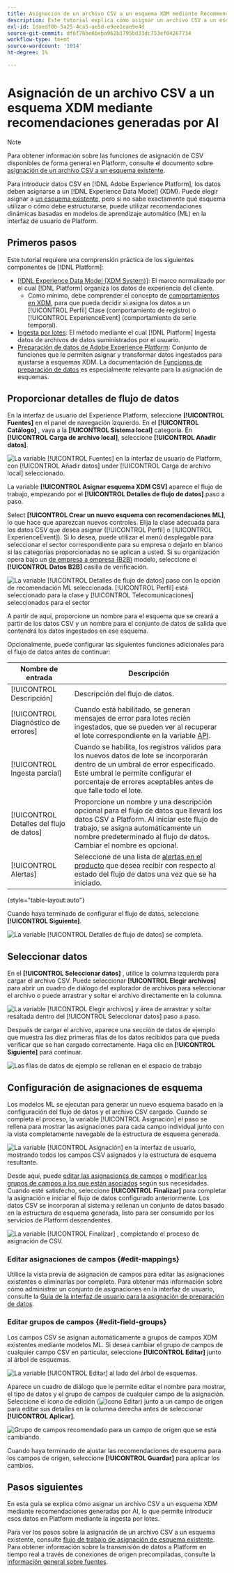 ```yaml
---
title: Asignación de un archivo CSV a un esquema XDM mediante Recommendations generado por IA
description: Este tutorial explica cómo asignar un archivo CSV a un esquema XDM mediante recomendaciones generadas por AI.
exl-id: 1daedf0b-5a25-4ca5-ae5d-e9ee1eae9e4d
source-git-commit: df6f76be6beba962b1795bd33dc753ef04267734
workflow-type: tm+mt
source-wordcount: '1014'
ht-degree: 1%

---
```


# Asignación de un archivo CSV a un esquema XDM mediante recomendaciones generadas por AI

>[!NOTE]
>
>Para obtener información sobre las funciones de asignación de CSV disponibles de forma general en Platform, consulte el documento sobre [asignación de un archivo CSV a un esquema existente](./existing-schema.md).

Para introducir datos CSV en [!DNL Adobe Experience Platform], los datos deben asignarse a un [!DNL Experience Data Model] (XDM). Puede elegir asignar a [un esquema existente](./existing-schema.md), pero si no sabe exactamente qué esquema utilizar o cómo debe estructurarse, puede utilizar recomendaciones dinámicas basadas en modelos de aprendizaje automático (ML) en la interfaz de usuario de Platform.

## Primeros pasos

Este tutorial requiere una comprensión práctica de los siguientes componentes de [!DNL Platform]:

* [[!DNL Experience Data Model (XDM System)]](../../../xdm/home.md): El marco normalizado por el cual [!DNL Platform] organiza los datos de experiencia del cliente.
   * Como mínimo, debe comprender el concepto de [comportamientos en XDM](../../../xdm/home.md#data-behaviors), para que pueda decidir si asigna los datos a un [!UICONTROL Perfil] Clase (comportamiento de registro) o [!UICONTROL ExperienceEvent] (comportamiento de serie temporal).
* [Ingesta por lotes](../../batch-ingestion/overview.md): El método mediante el cual [!DNL Platform] Ingesta datos de archivos de datos suministrados por el usuario.
* [Preparación de datos de Adobe Experience Platform](../../batch-ingestion/overview.md): Conjunto de funciones que le permiten asignar y transformar datos ingestados para ajustarse a esquemas XDM. La documentación de [Funciones de preparación de datos](../../../data-prep/functions.md) es especialmente relevante para la asignación de esquemas.

## Proporcionar detalles de flujo de datos

En la interfaz de usuario del Experience Platform, seleccione **[!UICONTROL Fuentes]** en el panel de navegación izquierdo. En el **[!UICONTROL Catálogo]** , vaya a la **[!UICONTROL Sistema local]** categoría. En **[!UICONTROL Carga de archivo local]**, seleccione **[!UICONTROL Añadir datos]**.

![La variable [!UICONTROL Fuentes] en la interfaz de usuario de Platform, con [!UICONTROL Añadir datos] under [!UICONTROL Carga de archivo local] seleccionado.](../../images/tutorials/map-csv-recommendations/local-file-upload.png)

La variable **[!UICONTROL Asignar esquema XDM CSV]** aparece el flujo de trabajo, empezando por el **[!UICONTROL Detalles de flujo de datos]** paso a paso.

Select **[!UICONTROL Crear un nuevo esquema con recomendaciones ML]**, lo que hace que aparezcan nuevos controles. Elija la clase adecuada para los datos CSV que desea asignar ([!UICONTROL Perfil] o [!UICONTROL ExperienceEvent]). Si lo desea, puede utilizar el menú desplegable para seleccionar el sector correspondiente para su empresa o dejarlo en blanco si las categorías proporcionadas no se aplican a usted. Si su organización opera bajo un [de empresa a empresa (B2B)](../../../xdm/tutorials/relationship-b2b.md) modelo, seleccione el **[!UICONTROL Datos B2B]** casilla de verificación.

![La variable [!UICONTROL Detalles de flujo de datos] paso con la opción de recomendación ML seleccionada. [!UICONTROL Perfil] está seleccionado para la clase y [!UICONTROL Telecomunicaciones] seleccionados para el sector](../../images/tutorials/map-csv-recommendations/select-class-and-industry.png)

A partir de aquí, proporcione un nombre para el esquema que se creará a partir de los datos CSV y un nombre para el conjunto de datos de salida que contendrá los datos ingestados en ese esquema.

Opcionalmente, puede configurar las siguientes funciones adicionales para el flujo de datos antes de continuar:

| Nombre de entrada | Descripción |
| --- | --- |
| [!UICONTROL Descripción] | Descripción del flujo de datos. |
| [!UICONTROL Diagnóstico de errores] | Cuando está habilitado, se generan mensajes de error para lotes recién ingestados, que se pueden ver al recuperar el lote correspondiente en la variable [API](../../batch-ingestion/api-overview.md). |
| [!UICONTROL Ingesta parcial] | Cuando se habilita, los registros válidos para los nuevos datos de lote se incorporarán dentro de un umbral de error especificado. Este umbral le permite configurar el porcentaje de errores aceptables antes de que falle todo el lote. |
| [!UICONTROL Detalles del flujo de datos] | Proporcione un nombre y una descripción opcional para el flujo de datos que llevará los datos CSV a Platform. Al iniciar este flujo de trabajo, se asigna automáticamente un nombre predeterminado al flujo de datos. Cambiar el nombre es opcional. |
| [!UICONTROL Alertas] | Seleccione de una lista de [alertas en el producto](../../../observability/alerts/overview.md) que desea recibir con respecto al estado del flujo de datos una vez que se ha iniciado. |

{style="table-layout:auto"}

Cuando haya terminado de configurar el flujo de datos, seleccione **[!UICONTROL Siguiente]**.

![La variable [!UICONTROL Detalles de flujo de datos] se completa.](../../images/tutorials/map-csv-recommendations/dataflow-detail-complete.png)

## Seleccionar datos

En el **[!UICONTROL Seleccionar datos]** , utilice la columna izquierda para cargar el archivo CSV. Puede seleccionar **[!UICONTROL Elegir archivos]** para abrir un cuadro de diálogo del explorador de archivos para seleccionar el archivo o puede arrastrar y soltar el archivo directamente en la columna.

![La variable [!UICONTROL Elegir archivos] y área de arrastrar y soltar resaltada dentro del [!UICONTROL Seleccionar datos] paso a paso.](../../images/tutorials/map-csv-recommendations/upload-files.png)

Después de cargar el archivo, aparece una sección de datos de ejemplo que muestra las diez primeras filas de los datos recibidos para que pueda verificar que se han cargado correctamente. Haga clic en **[!UICONTROL Siguiente]** para continuar.

![Las filas de datos de ejemplo se rellenan en el espacio de trabajo](../../images/tutorials/map-csv-recommendations/data-uploaded.png)

## Configuración de asignaciones de esquema

Los modelos ML se ejecutan para generar un nuevo esquema basado en la configuración del flujo de datos y el archivo CSV cargado. Cuando se completa el proceso, la variable [!UICONTROL Asignación] el paso se rellena para mostrar las asignaciones para cada campo individual junto con la vista completamente navegable de la estructura de esquema generada.

![La variable [!UICONTROL Asignación] en la interfaz de usuario, mostrando todos los campos CSV asignados y la estructura de esquema resultante.](../../images/tutorials/map-csv-recommendations/schema-generated.png)

Desde aquí, puede [editar las asignaciones de campos](#edit-mappings) o [modificar los grupos de campos a los que están asociados](#edit-schema) según sus necesidades. Cuando esté satisfecho, seleccione **[!UICONTROL Finalizar]** para completar la asignación e iniciar el flujo de datos configurado anteriormente. Los datos CSV se incorporan al sistema y rellenan un conjunto de datos basado en la estructura de esquema generada, listo para ser consumido por los servicios de Platform descendentes.

![La variable [!UICONTROL Finalizar] , completando el proceso de asignación de CSV.](../../images/tutorials/map-csv-recommendations/finish-mapping.png)

### Editar asignaciones de campos {#edit-mappings}

Utilice la vista previa de asignación de campos para editar las asignaciones existentes o eliminarlas por completo. Para obtener más información sobre cómo administrar un conjunto de asignaciones en la interfaz de usuario, consulte la [Guía de la interfaz de usuario para la asignación de preparación de datos](../../../data-prep/ui/mapping.md#mapping-interface).

### Editar grupos de campos {#edit-field-groups}

Los campos CSV se asignan automáticamente a grupos de campos XDM existentes mediante modelos ML. Si desea cambiar el grupo de campos de cualquier campo CSV en particular, seleccione **[!UICONTROL Editar]** junto al árbol de esquemas.

![La variable [!UICONTROL Editar] al lado del árbol de esquemas.](../../images/tutorials/map-csv-recommendations/edit-schema-structure.png)

Aparece un cuadro de diálogo que le permite editar el nombre para mostrar, el tipo de datos y el grupo de campos de cualquier campo de la asignación. Seleccione el icono de edición (![Icono Editar](../../images/tutorials/map-csv-recommendations/edit-icon.png)) junto a un campo de origen para editar sus detalles en la columna derecha antes de seleccionar **[!UICONTROL Aplicar]**.

![Grupo de campos recomendado para un campo de origen que se está cambiando.](../../images/tutorials/map-csv-recommendations/select-schema-field.png)

Cuando haya terminado de ajustar las recomendaciones de esquema para los campos de origen, seleccione **[!UICONTROL Guardar]** para aplicar los cambios.

## Pasos siguientes

En esta guía se explica cómo asignar un archivo CSV a un esquema XDM mediante recomendaciones generadas por AI, lo que permite introducir esos datos en Platform mediante la ingesta por lotes.

Para ver los pasos sobre la asignación de un archivo CSV a un esquema existente, consulte [flujo de trabajo de asignación de esquema existente](./existing-schema.md). Para obtener información sobre la transmisión de datos a Platform en tiempo real a través de conexiones de origen precompiladas, consulte la [información general sobre fuentes](../../../sources/home.md).
